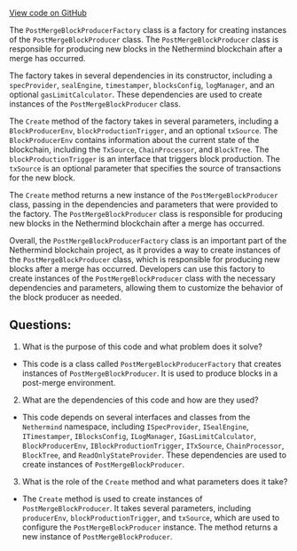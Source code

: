 [View code on GitHub](https://github.com/NethermindEth/nethermind/src/Nethermind/Nethermind.Merge.Plugin/BlockProduction/PostMergeBlockProducerFactory.cs)

The `PostMergeBlockProducerFactory` class is a factory for creating instances of the `PostMergeBlockProducer` class. The `PostMergeBlockProducer` class is responsible for producing new blocks in the Nethermind blockchain after a merge has occurred. 

The factory takes in several dependencies in its constructor, including a `specProvider`, `sealEngine`, `timestamper`, `blocksConfig`, `logManager`, and an optional `gasLimitCalculator`. These dependencies are used to create instances of the `PostMergeBlockProducer` class.

The `Create` method of the factory takes in several parameters, including a `BlockProducerEnv`, `blockProductionTrigger`, and an optional `txSource`. The `BlockProducerEnv` contains information about the current state of the blockchain, including the `TxSource`, `ChainProcessor`, and `BlockTree`. The `blockProductionTrigger` is an interface that triggers block production. The `txSource` is an optional parameter that specifies the source of transactions for the new block.

The `Create` method returns a new instance of the `PostMergeBlockProducer` class, passing in the dependencies and parameters that were provided to the factory. The `PostMergeBlockProducer` class is responsible for producing new blocks in the Nethermind blockchain after a merge has occurred.

Overall, the `PostMergeBlockProducerFactory` class is an important part of the Nethermind blockchain project, as it provides a way to create instances of the `PostMergeBlockProducer` class, which is responsible for producing new blocks after a merge has occurred. Developers can use this factory to create instances of the `PostMergeBlockProducer` class with the necessary dependencies and parameters, allowing them to customize the behavior of the block producer as needed.
## Questions: 
 1. What is the purpose of this code and what problem does it solve?
- This code is a class called `PostMergeBlockProducerFactory` that creates instances of `PostMergeBlockProducer`. It is used to produce blocks in a post-merge environment.

2. What are the dependencies of this code and how are they used?
- This code depends on several interfaces and classes from the `Nethermind` namespace, including `ISpecProvider`, `ISealEngine`, `ITimestamper`, `IBlocksConfig`, `ILogManager`, `IGasLimitCalculator`, `BlockProducerEnv`, `IBlockProductionTrigger`, `ITxSource`, `ChainProcessor`, `BlockTree`, and `ReadOnlyStateProvider`. These dependencies are used to create instances of `PostMergeBlockProducer`.

3. What is the role of the `Create` method and what parameters does it take?
- The `Create` method is used to create instances of `PostMergeBlockProducer`. It takes several parameters, including `producerEnv`, `blockProductionTrigger`, and `txSource`, which are used to configure the `PostMergeBlockProducer` instance. The method returns a new instance of `PostMergeBlockProducer`.